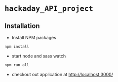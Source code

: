 # `hackaday_API_project`

## Installation

- Install NPM packages

```sh
npm install
```

- start node and sass watch

```sh
npm run all
```

- checkout out application at [http://localhost:3000/](http://localhost:3000/)
